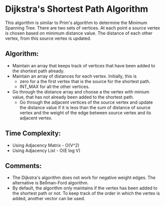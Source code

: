 # Dijkstra's Shortest Path Algorithm

This algorithm is similar to Prim's algorithm to determine the Minimum Spanning Tree. There are two sets of vertices. At each point a source vertex is chosen based on minimum distance value. The distance of each other vertex, from this source vertex is updated. 

## Algorithm: 

- Maintain an array that keeps track of vertices that have been added to the shortest path already. 
- Maintain an array of distances for each vertex. Initially, this is
    - zero for a the first vertex that is the source for the shortest path. 
    - INT_MAX for all the other vertices. 
- Go through the distance array and choose a the vertex with minium value, that has not already been added to the shortest path. 
    - Go through the adjacent vertices of the source vertex and update the distance value if it is less than the sum of distance of source vertex and the weight of the edge between source vertex and its adjacent vertex.

## Time Complexity: 

- Using Adjacency Matrix - O(V^2)
- Using Adjacency List - O(E log V)

## Comments: 

- The Dijkstra's algorithm does not work for negative weight edges. The alternative is Bellman-Ford algorithm. 
- By default, the algorithm only maintains if the vertex has been added to the shortest path or not. To keep track of the order in which the vertex is added, another vector can be used. 
